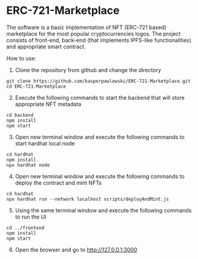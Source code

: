 # ERC-721-Marketplace

The software is a basic implementation of NFT (ERC-721 based) marketplace for the most popular cryptocurrencies logos. The project consists of front-end, back-end (that implements IPFS-like functionalities) and appropriate smart contract.

How to use:
1. Clone the repository from github and change the directory
```
git clone https://github.com/kasperpawlowski/ERC-721-Marketplace.git
cd ERC-721-Marketplace
```
2. Execute the following commands to start the backend that will store appropriate NFT metadata 
```
cd backend
npm install
npm start
```
3. Open new terminal window and execute the following commands to start hardhat local node
```
cd hardhat
npm install
npx hardhat node
```
4. Open new terminal window and execute the following commands to deploy the contract and mint NFTs
```
cd hardhat
npx hardhat run --network localhost scripts/deployAndMint.js
```
5. Using the same terminal window and execute the following commands to run the UI
```
cd ../frontend
npm install
npm start
```
6. Open the browser and go to http://127.0.0.1:3000
